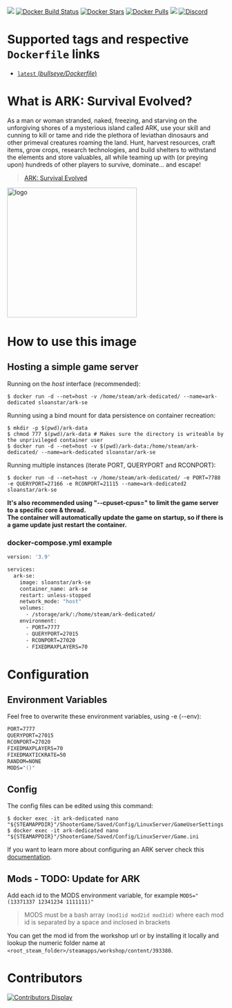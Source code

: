 [![](https://img.shields.io/codacy/grade/ac35171da5ca4fc29cfcdd2f7c1f7833)](https://hub.docker.com/r/cm2network/squad/) [![Docker Build Status](https://img.shields.io/docker/cloud/build/cm2network/squad.svg)](https://hub.docker.com/r/cm2network/squad/) [![Docker Stars](https://img.shields.io/docker/stars/cm2network/squad.svg)](https://hub.docker.com/r/cm2network/squad/) [![Docker Pulls](https://img.shields.io/docker/pulls/cm2network/squad.svg)](https://hub.docker.com/r/cm2network/squad/) [![](https://img.shields.io/docker/image-size/cm2network/squad)](https://microbadger.com/images/cm2network/squad) [![Discord](https://img.shields.io/discord/747067734029893653)](https://discord.gg/7ntmAwM)
# Supported tags and respective `Dockerfile` links
-	[`latest` (*bullseye/Dockerfile*)](https://github.com/Sloanstar/ARK-Survival-Evolved/blob/master/bullseye/Dockerfile)

# What is ARK: Survival Evolved?
As a man or woman stranded, naked, freezing, and starving on the unforgiving shores of a mysterious island called ARK, use your skill and cunning to kill or tame and ride the plethora of leviathan dinosaurs and other primeval creatures roaming the land. Hunt, harvest resources, craft items, grow crops, research technologies, and build shelters to withstand the elements and store valuables, all while teaming up with (or preying upon) hundreds of other players to survive, dominate... and escape! <br/>

> [ARK: Survival Evolved](http://store.steampowered.com/app/346110/ARK_Survival_Evolved/)

<img src="https://vignette.wikia.nocookie.net/arksurvivalevolved_gamepedia/images/e/e6/Site-logo.png/revision/latest?cb=20220909010429" alt="logo" width="300"/></img>

# How to use this image

## Hosting a simple game server
Running on the *host* interface (recommended):<br/>
```console
$ docker run -d --net=host -v /home/steam/ark-dedicated/ --name=ark-dedicated sloanstar/ark-se
```

Running using a bind mount for data persistence on container recreation:
```console
$ mkdir -p $(pwd)/ark-data
$ chmod 777 $(pwd)/ark-data # Makes sure the directory is writeable by the unprivileged container user
$ docker run -d --net=host -v $(pwd)/ark-data:/home/steam/ark-dedicated/ --name=ark-dedicated sloanstar/ark-se
```

Running multiple instances (iterate PORT, QUERYPORT and RCONPORT):<br/>
```console
$ docker run -d --net=host -v /home/steam/ark-dedicated/ -e PORT=7788 -e QUERYPORT=27166 -e RCONPORT=21115 --name=ark-dedicated2 sloanstar/ark-se
```

**It's also recommended using "--cpuset-cpus=" to limit the game server to a specific core & thread.**<br/>
**The container will automatically update the game on startup, so if there is a game update just restart the container.**

### docker-compose.yml example
```dockerfile
version: '3.9'

services:
  ark-se:
    image: sloanstar/ark-se
    container_name: ark-se
    restart: unless-stopped
    network_mode: "host"
    volumes:
      - /storage/ark/:/home/steam/ark-dedicated/
    environment:
      - PORT=7777
      - QUERYPORT=27015
      - RCONPORT=27020
      - FIXEDMAXPLAYERS=70
```

# Configuration
## Environment Variables
Feel free to overwrite these environment variables, using -e (--env):
```dockerfile
PORT=7777
QUERYPORT=27015
RCONPORT=27020
FIXEDMAXPLAYERS=70
FIXEDMAXTICKRATE=50
RANDOM=NONE
MODS="()"
```

## Config
The config files can be edited using this command:

```console
$ docker exec -it ark-dedicated nano "${STEAMAPPDIR}"/ShooterGame/Saved/Config/LinuxServer/GameUserSettings.ini
$ docker exec -it ark-dedicated nano "${STEAMAPPDIR}"/ShooterGame/Saved/Config/LinuxServer/Game.ini
```

If you want to learn more about configuring an ARK server check this [documentation](https://ark.gamepedia.com/Server_Configuration).

## Mods - TODO: Update for ARK

Add each id to the MODS environment variable, for example `MODS="(13371337 12341234 1111111)"`

> MODS must be a bash array `(mod1id mod2id mod3id)` where each mod id is separated by a space and inclosed in brackets

You can get the mod id from the workshop url or by installing it locally and lookup the numeric folder name at `<root_steam_folder>/steamapps/workshop/content/393380`.

# Contributors
[![Contributors Display](https://badges.pufler.dev/contributors/CM2Walki/Squad?size=50&padding=5&bots=false)](https://github.com/CM2Walki/Squad/graphs/contributors)
